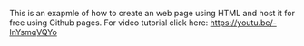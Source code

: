 This is an exapmle of how to create an web page using HTML and host it for free using Github pages.
For video tutorial click here: https://youtu.be/-lnYsmqVQYo
